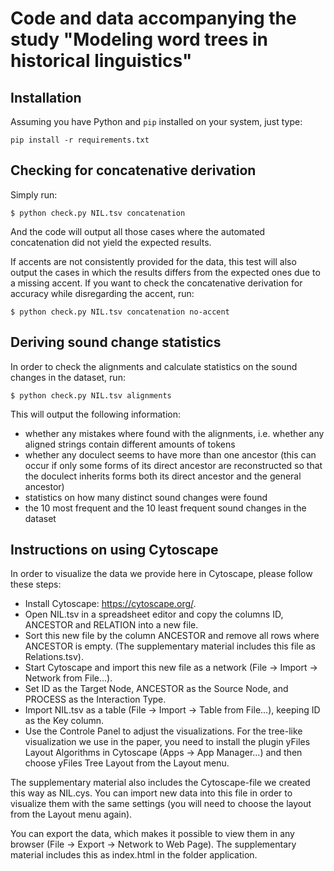 # Code and data accompanying the study "Modeling word trees in historical linguistics"

## Installation

Assuming you have Python and `pip` installed on your system, just type:

```
pip install -r requirements.txt
```

## Checking for concatenative derivation

Simply run:

```
$ python check.py NIL.tsv concatenation
```

And the code will output all those cases where the automated concatenation did not yield the expected results.

If accents are not consistently provided for the data, this test will also output the cases in which the results differs from the expected ones due to a missing accent. If you want to check the concatenative derivation for accuracy while disregarding the accent, run:

```
$ python check.py NIL.tsv concatenation no-accent
```

## Deriving sound change statistics

In order to check the alignments and calculate statistics on the sound changes in the dataset, run:

```
$ python check.py NIL.tsv alignments
```

This will output the following information:
* whether any mistakes where found with the alignments, i.e. whether any aligned strings contain different amounts of tokens
* whether any doculect seems to have more than one ancestor (this can occur if only some forms of its direct ancestor are reconstructed so that the doculect inherits forms both its direct ancestor and the general ancestor)
* statistics on how many distinct sound changes were found
* the 10 most frequent and the 10 least frequent sound changes in the dataset

## Instructions on using Cytoscape

In order to visualize the data we provide here in Cytoscape, please follow these steps:

* Install Cytoscape: https://cytoscape.org/.
* Open NIL.tsv in a spreadsheet editor and copy the columns ID, ANCESTOR and RELATION into a new file.
* Sort this new file by the column ANCESTOR and remove all rows where ANCESTOR is empty. (The supplementary material includes this file as Relations.tsv).
* Start Cytoscape and import this new file as a network (File -> Import -> Network from File...).
* Set ID as the Target Node, ANCESTOR as the Source Node, and PROCESS as the Interaction Type.
* Import NIL.tsv as a table (File -> Import -> Table from File...), keeping ID as the Key column.
* Use the Controle Panel to adjust the visualizations. For the tree-like visualization we use in the paper, you need to install the plugin yFiles Layout Algorithms in Cytoscape (Apps -> App Manager...) and then choose yFiles Tree Layout from the Layout menu.

The supplementary material also includes the Cytoscape-file we created this way as NIL.cys.
You can import new data into this file in order to visualize them with the same settings (you will need to choose the layout from the Layout menu again).

You can export the data, which makes it possible to view them in any browser (File -> Export -> Network to Web Page). The supplementary material includes this as index.html in the folder application.
